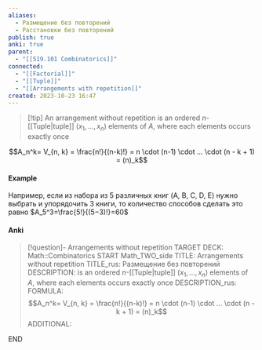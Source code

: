 ```yaml
---
aliases:
  - Размещение без повторений
  - Расстановки без повторений
publish: true
anki: true
parent:
  - "[[519.101 Combinatorics]]"
connected:
  - "[[Factorial]]"
  - "[[Tuple]]"
  - "[[Arrangements with repetition]]"
created: 2023-10-23 16:47
---
```


> [!tip] An arrangement without repetition
 is an ordered $n$-[[Tuple|tuple]] $(x_1,..., x_n)$ elements of $A$, where each elements occurs exactly once

$$A_n^k= V_{n, k} = \frac{n!}{(n-k)!} = n \cdot (n-1) \cdot ... \cdot (n - k + 1) = (n)_k$$

#### Example
Например, если из набора из $5$ различных книг (A, B, C, D, E) нужно выбрать и упорядочить $3$ книги, то количество способов сделать это равно 
$A_5^3=\frac{5!}{(5−3)!}=60$


#### Anki
> [!question]- Arrangements without repetition
TARGET DECK: Math::Combinatorics
START
Math_TWO_side
TITLE:  Arrangements without repetition
TITLE_rus:  Размещение без повторений
DESCRIPTION:  is an ordered $n$-[[Tuple|tuple]] $(x_1,..., x_n)$ elements of $A$, where each elements occurs exactly once
DESCRIPTION_rus:
FORMULA: $$A_n^k= V_{n, k} = \frac{n!}{(n-k)!} = n \cdot (n-1) \cdot ... \cdot (n - k + 1) = (n)_k$$
ADDITIONAL:
<!--ID: 1698069638670-->
END

